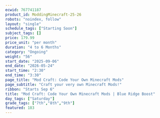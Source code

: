 ```yaml
---
ecwid: 767741187
product_id: ModdingMinecraft-25-26
robots: "noindex, follow"
layout: "single"
schedule_tags: ["Starting Soon"]
subject_tags: []
price: 179.99
price_unit: "per month"
duration: "4 to 6 Months"
category: "Ongoing"
weight: "56"
start_date: "2025-09-06"
end_date: "2026-05-24"
start_time: "2:30"
end_time: "3:30"
page_title: "Mod Craft: Code Your Own Minecraft Mods"
page_subtitle: "Craft your very own Minecraft Mods!"
ribbon: "Starts Sep 6"
title: "Mod Craft: Code Your Own Minecraft Mods | Blue Ridge Boost"
day_tags: ["Saturday"]
grade_tags: ["7th","8th","9th"]
featured: 183
---
```

